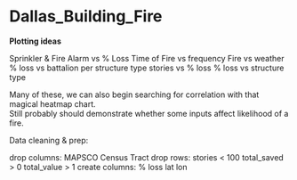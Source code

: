 # Dallas_Building_Fire


**Plotting ideas**

Sprinkler & Fire Alarm vs % Loss
Time of Fire vs frequency
Fire vs weather
% loss vs battalion
per structure type
stories vs % loss
% loss vs structure type


Many of these, we can also begin searching for correlation with that magical heatmap chart.  
Still probably should demonstrate whether some inputs affect likelihood of a fire.


Data cleaning & prep:

drop columns:
MAPSCO
Census Tract
drop rows:
stories < 100
total_saved > 0
total_value > 1
create columns:
% loss
lat
lon
